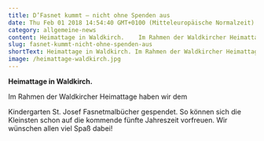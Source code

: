 ```yaml
---
title: D’Fasnet kummt – nicht ohne Spenden aus
date: Thu Feb 01 2018 14:54:40 GMT+0100 (Mitteleuropäische Normalzeit)
category: allgemeine-news
content: Heimattage in Waldkirch.    Im Rahmen der Waldkircher Heimattage haben wir dem Kindergarten St. Josef Fasnetmalbücher gespendet. So können sich die Kleinsten schon auf die kommende fünfte Jahreszeit vorfreuen. Wir wünschen allen viel Spaß dabei!
slug: fasnet-kummt-nicht-ohne-spenden-aus
shortText: Heimattage in Waldkirch. Im Rahmen der Waldkircher Heimattage haben wir dem Kindergarten St. Josef Fasnetmalbücher gespendet.
image: /heimattage-waldkirch.jpg
---
```


<strong>Heimattage in Waldkirch.</strong></p>

<p>Im Rahmen der Waldkircher Heimattage haben wir dem

<!--more-->

 Kindergarten St. Josef Fasnetmalbücher gespendet. So können sich die Kleinsten schon auf die kommende fünfte Jahreszeit vorfreuen. Wir wünschen allen viel Spaß dabei!</p>

</p>
